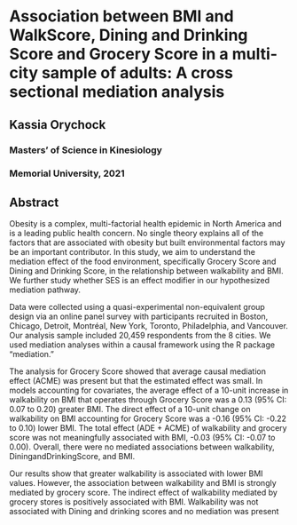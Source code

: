 # Association between BMI and WalkScore, Dining and Drinking Score and Grocery Score in a multi-city sample of adults: A cross sectional mediation analysis

## Kassia Orychock
### Masters’ of Science in Kinesiology
### Memorial University, 2021

## Abstract

Obesity is a complex, multi-factorial health epidemic in North America and is a leading public health concern. No single theory explains all of the factors that are associated with obesity but built environmental factors may be an important contributor. In this study, we aim to understand the mediation effect of the food environment, specifically Grocery Score and Dining and Drinking Score, in the relationship between walkability and BMI. We further study whether SES is an effect modifier in our hypothesized mediation pathway.

Data were collected using a quasi-experimental non-equivalent group design via an online panel survey with participants recruited in Boston, Chicago, Detroit, Montréal, New York, Toronto, Philadelphia, and Vancouver. Our analysis sample included 20,459 respondents from the 8 cities. We used mediation analyses within a causal framework using the R package “mediation.”

The analysis for Grocery Score showed that average causal mediation effect (ACME) was present but that the estimated effect was small. In models accounting for covariates, the average effect of a 10-unit increase in walkability on BMI that operates through Grocery Score was a 0.13 (95% CI: 0.07 to 0.20) greater BMI. The direct effect of a 10-unit change on walkability on BMI accounting for Grocery Score was a -0.16 (95% CI: -0.22 to 0.10) lower BMI. The total effect (ADE + ACME) of walkability and grocery score was not meaningfully associated with BMI, -0.03 (95% CI: -0.07 to 0.00). Overall, there were no mediated associations between walkability, DiningandDrinkingScore, and BMI.

Our results show that greater walkability is associated with lower BMI values. However, the association between walkability and BMI is strongly mediated by grocery score. The indirect effect of walkability mediated by grocery stores is positively associated with BMI. Walkability was not associated with Dining and drinking scores and no mediation was present
